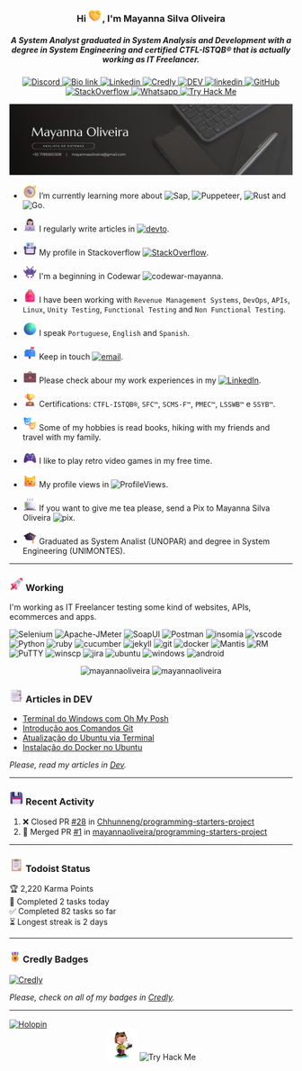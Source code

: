 <h3 align="center">Hi <img src="./img/handshake.png" alt="Handshake" width="25" height="25"/>, I'm Mayanna Silva Oliveira</h1>
<h5 align="center">A System Analyst graduated in System Analysis and Development with a degree in System Engineering and certified CTFL-ISTQB® that is actually working as IT Freelancer.
</h3>

<p align="center">
    <a href="https://discordapp.com/users/728043170226503721">
    <img alt="Discord" src="https://img.shields.io/badge/Discord_mayannaoliveira-%235865F2.svg?style=flat&logo=discord&logoColor=white"/>
    </a>
    <a href="https://bio.link/mayanna">
    <img alt="Bio link" src="https://img.shields.io/badge/Bio%20Link-000000.svg?style=flat&logo=Bio-Link&logoColor=white"/>
    </a>
    <a href="https://www.linkedin.com/in/mayannaoliveira/">
    <img alt="Linkedin" src="https://img.shields.io/badge/linkedin-%230077B5.svg?style=flat&logo=linkedin&logoColor=white"/>
    </a>
    <a href="https://www.credly.com/users/mayannaoliveira/">
    <img alt="Credly" src="https://img.shields.io/badge/Credly-FF6B00.svg?style=flat&logo=Credly&logoColor=white"/>
    </a>
    <a href="https://dev.to/mayannaoliveira">
    <img alt="DEV" src="https://img.shields.io/badge/dev.to-0A0A0A.svg?style=flat&logo=devdotto&logoColor=white"/>
    </a>
    <a href=mailto:mayannasoliveira@gmail.com>
    <img alt="linkedin" src="https://img.shields.io/badge/Gmail-EA4335.svg?style=flat&logo=Gmail&logoColor=white"/>
    </a>
    <a href="https://github.com/mayannaoliveira">
    <img alt="GitHub" src="https://img.shields.io/badge/GitHub-181717.svg?style=flat&logo=GitHub&logoColor=white"/>
    </a>
    <a href="https://stackoverflow.com/users/16884312/mayanna">
    <img alt="StackOverflow" src="https://img.shields.io/badge/Stack%20Overflow-F58025.svg?style=flat&logo=Stack-Overflow&logoColor=white"/>
    </a>
    <a href="https://wa.me/5571992651308">
    <img alt="Whatsapp" src="https://img.shields.io/badge/Whatsapp%20+5571992651308-green.svg?style=flat&logo=Whatsapp&logoColor=white">    
    </a>
      <a href="https://tryhackme.com/p/mayannait">
    <img alt="Try Hack Me" src="https://img.shields.io/badge/TryHackMe-212C42.svg?style=flat&logo=TryHackMe&logoColor=white"/>
    </a>
</p> 

<p align="center">
    <a href="https://bio.link/mayanna">
    <img alt="Mayanna Oliveira" src="img/cover.png"/>
    </a></p> 

- <img src="./img/compass.png" alt="Compass" width="25" height="25"/> I’m currently learning more about ![Sap](https://img.shields.io/badge/SAP-0FAAFF.svg?style=flat&logo=SAP&logoColor=white), ![Puppeteer](https://img.shields.io/badge/Puppeteer-40B5A4.svg?style=flat&logo=Puppeteer&logoColor=white), ![Rust](https://img.shields.io/badge/Rust-000000.svg?style=flat&logo=Rust&logoColor=white) and ![Go](https://img.shields.io/badge/Go-00ADD8.svg?style=flat&logo=Go&logoColor=white).
- <img src="./img/tech-girl.png" alt="Tech" width="25" height="25"/> I regularly write articles in [![devto](https://img.shields.io/badge/DEV-0A0A0A.svg?style=flat&logo=devdotto&logoColor=white)](https://dev.to/mayannaoliveira).

- <img src="./img/card.png" alt="Card" width="25" height="25"/> My profile in Stackoverflow [![StackOverflow](https://stackoverflow-badge.onrender.com/api/StackOverflowBadge/16884312)](https://stackoverflow.com/users/16884312/mayanna).

- <img src="./img/alien.png" alt="Alien" width="25" height="25"/>  I'm a beginning in Codewar ![codewar-mayanna](https://www.codewars.com/users/mayannaoliveira/badges/micro).

- <img src="./img/backpack.png" alt="Backpack" width="25" height="25"/> I have been working with `Revenue Management Systems`, `DevOps`,  `APIs`, `Linux`, `Unity Testing`, `Functional Testing` and `Non Functional Testing`.

- <img src="./img/globe.png" alt="Globe" width="25" height="25"/> I speak `Portuguese`, `English` and `Spanish`.

- <img src="./img/mailbox.png" alt="Closed Mailbox with Raised Flag" width="25" height="25"/> Keep in touch [![email](https://img.shields.io/badge/mayannasoliveira@gmail.com-EA4335.svg?style=flat&logo=Gmail&logoColor=white)](mailto:mayannasoliveira@gmail.com).
  
- <img src="./img/briefcase.png" alt="Briefcase" width="25" height="25"/> Please check abour my work experiences in my [![LinkedIn](https://img.shields.io/badge/LinkedIn-0A66C2.svg?style=flat&logo=LinkedIn&logoColor=white)](https://www.linkedin.com/in/mayannaoliveira/).

- <img src="./img/trophy.png" alt="Trophy" width="25" height="25"/> Certifications: `CTFL-ISTQB®`, `SFC™`, `SCMS-F™`, `PMEC™`, `LSSWB™` e `SSYB™`.

- <img src="./img/arts.png" alt="Arts" width="25" height="25"/> Some of my hobbies is read books, hiking with my friends and travel with my family.

- <img src="./img/game.png" alt="Game" width="25" height="25"/> I like to play retro video games in my free time.
  
- <img src="./img/cat.png" alt="Cat" width="25" height="25"/> My profile views in ![ProfileViews](https://komarev.com/ghpvc/?username=mayannaoliveira&label=Github&color=0e75b6&style=flat&logo=github).

- <img src="./img/tea.png" alt="Tea" width="25" height="25"/> If you want to give me tea please, send a Pix to Mayanna Silva Oliveira ![pix](https://img.shields.io/badge/Pix-mayannait@gmail.com-77B6A8.svg?style=flat&logo=Pix&logoColor=white).

- <img src="./img/graduation.png" alt="Graduation Cap" width="25" height="25"/> Graduated as System Analist (UNOPAR) and degree in System Engineering (UNIMONTES).

---
<!--- Dev Card e Avatar -->
<!--- <div class="row" align="center">
  <div class="column">
    <img src="./img/hello.png" style="width:26%"> 
  </div>
</div> -->
 
<h3 align="left"><img src="./img/rocket.png" alt="Rocket" width="25" height="25"/> Working</h3> 
<p>
I'm working as IT Freelancer testing some kind of websites, APIs, ecommerces and apps.
</p>

  ![Selenium](https://img.shields.io/badge/Selenium-43B02A.svg?style=flat&logo=Selenium&logoColor=white) ![Apache-JMeter](https://img.shields.io/badge/Apache%20JMeter-D22128.svg?style=flat&logo=Apache-JMeter&logoColor=white) ![SoapUI](https://img.shields.io/badge/SoapUI-yellow.svg?style=flat&logo=Swagger&logoColor=black) ![Postman](https://img.shields.io/badge/Postman-DD3A0A.svg?style=flat&logo=Postman&logoColor=white) ![insomia](https://img.shields.io/badge/Insomnia-4000BF.svg?style=flat&logo=Insomnia&logoColor=white) ![vscode](https://img.shields.io/badge/Visual%20Studio%20Code-007ACC.svg?style=flat&logo=Visual-Studio-Code&logoColor=white) ![Python](https://img.shields.io/badge/Python-3776AB.svg?style=flat&logo=Python&logoColor=white) ![ruby](https://img.shields.io/badge/Ruby-CC342D.svg?style=flat&logo=Ruby&logoColor=white) ![cucumber](https://img.shields.io/badge/Cucumber-23D96C.svg?style=flat&logo=Cucumber&logoColor=white) ![jekyll](https://img.shields.io/badge/Jekyll-CC0000.svg?style=flat&logo=Jekyll&logoColor=white) ![git](https://img.shields.io/badge/Git-F05032.svg?style=flat&logo=Git&logoColor=white) ![docker](https://img.shields.io/badge/Docker-2496ED.svg?style=flat&logo=Docker&logoColor=white) ![Mantis](https://custom-icon-badges.demolab.com/badge/Mantis%20Bug%20Tracker-557C55.svg?logo=bug) ![RM](https://custom-icon-badges.demolab.com/badge/Revenue%20Management-blue.svg?logo=devices) ![PuTTY](https://custom-icon-badges.demolab.com/badge/PuTTY-grey.svg?logo=code-square) ![winscp](https://custom-icon-badges.demolab.com/badge/WinSCP-blue.svg?logo=arrow-switch) ![jira](https://img.shields.io/badge/Jira%20Software-0052CC.svg?style=flat&logo=Jira-Software&logoColor=white) ![ubuntu](https://img.shields.io/badge/Ubuntu-E95420.svg?style=flat&logo=Ubuntu&logoColor=white) ![windows](https://img.shields.io/badge/Windows-0078D4.svg?style=flat&logo=Windows&logoColor=white) ![android](https://img.shields.io/badge/Android-3DDC84.svg?style=flat&logo=Android&logoColor=white)
  
<div class="row" align="center">
  <div class="column">
    <img src="https://awesome-github-stats.azurewebsites.net/user-stats/mayannaoliveira?cardType=github&theme=dark&preferLogin=false" alt="mayannaoliveira" style="width:49%">
    <img src="https://github-readme-stats.vercel.app/api/top-langs?username=mayannaoliveira&show_icons=true&theme=dark&locale=en&layout=compact" alt="mayannaoliveira" style="width:40%">
  </div>
</div>

<h3 align="left"><img src="./img/tabs.png" alt="Tabs" width="25" height="25"/> Articles in DEV </h3>

 <!-- BLOG-POST-LIST:START -->
- [Terminal do Windows com Oh My Posh](https://dev.to/mayannaoliveira/terminal-do-windows-com-oh-my-posh-14jm)
- [Introdução aos Comandos Git](https://dev.to/mayannaoliveira/introducao-aos-comandos-git-3am7)
- [Atualização do Ubuntu via Terminal](https://dev.to/mayannaoliveira/atualizacao-do-ubuntu-via-terminal-2mp9)
- [Instalação do Docker no Ubuntu](https://dev.to/mayannaoliveira/instalacao-do-docker-no-ubuntu-3jej)
<!-- BLOG-POST-LIST:END -->

_Please, read my articles in [Dev](https://dev.to/mayannaoliveira)._

--- 

<h3 align="left"><img src="./img/disk.png" alt="Disk" width="25" height="25"/> Recent Activity </h3>

<!--START_SECTION:activity-->
1. ❌ Closed PR [#28](https://github.com/Chhunneng/programming-starters-project/pull/28) in [Chhunneng/programming-starters-project](https://github.com/Chhunneng/programming-starters-project)
2. 🎉 Merged PR [#1](https://github.com/mayannaoliveira/programming-starters-project/pull/1) in [mayannaoliveira/programming-starters-project](https://github.com/mayannaoliveira/programming-starters-project)
<!--END_SECTION:activity-->

---

<!-- status do todoist -->
<h3 align="left"><img src="./img/clip.png" alt="clip" width="25" height="25"/> Todoist Status </h3>

<!-- TODO-IST:START -->
🏆  2,220 Karma Points           
🌸  Completed 2 tasks today           
✅  Completed 82 tasks so far           
⏳  Longest streak is 2 days
<!-- TODO-IST:END -->

---

<h3 align="left"><img src="./img/medal.png" alt="Credly" width="20" height="20"/> Credly Badges </h3>
<a href="https://www.credly.com/users/mayannaoliveira">
    <img src="https://github-readme-widgets.vercel.app/api?username=mayannaoliveira&theme=tokyonight" alt="Credly "align="center"/>
</a>

<!--START_SECTION:badges-->
<!--END_SECTION:badges-->

_Please, check on all of my badges in [Credly](https://www.credly.com/users/mayannaoliveira)._
 
---

<!-- Holopin Board -->
<a href="https://holopin.io/@mayannaoliveira">
    <img src="https://holopin.me/mayannaoliveira" alt="Holopin "align="center"/>
</a>
 
<!-- Github avatar / Try Hack Me-->
</br>
<div class="row" align="center">
  <div class="column">
    <img src="./img/octocat-1701493235943.png" width="11%" alt="Github avatar"/>
    <img src="https://tryhackme-badges.s3.amazonaws.com/mayannait.png" alt="Try Hack Me"/>
  </div>
</div>

